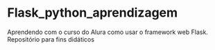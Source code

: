 # Flask_python_aprendizagem
Aprendendo com o curso do Alura como usar o framework web Flask. Repositório para fins didáticos 
